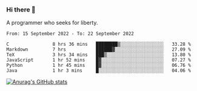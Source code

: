 ### Hi there 👋

<!--
**shejialuo/shejialuo** is a ✨ _special_ ✨ repository because its `README.md` (this file) appears on your GitHub profile.

Here are some ideas to get you started:

- 🔭 I’m currently working on ...
- 🌱 I’m currently learning ...
- 👯 I’m looking to collaborate on ...
- 🤔 I’m looking for help with ...
- 💬 Ask me about ...
- 📫 How to reach me: ...
- 😄 Pronouns: ...
- ⚡ Fun fact: ...
-->

A programmer who seeks for liberty.

<!--START_SECTION:waka-->

```text
From: 15 September 2022 - To: 22 September 2022

C                8 hrs 36 mins   ████████▒░░░░░░░░░░░░░░░░   33.28 %
Markdown         7 hrs           ██████▓░░░░░░░░░░░░░░░░░░   27.09 %
TeX              3 hrs 34 mins   ███▒░░░░░░░░░░░░░░░░░░░░░   13.80 %
JavaScript       1 hr 52 mins    █▓░░░░░░░░░░░░░░░░░░░░░░░   07.27 %
Python           1 hr 45 mins    █▓░░░░░░░░░░░░░░░░░░░░░░░   06.76 %
Java             1 hr 3 mins     █░░░░░░░░░░░░░░░░░░░░░░░░   04.06 %
```

<!--END_SECTION:waka-->

[![Anurag's GitHub stats](https://github-readme-stats.vercel.app/api?username=shejialuo&show_icons=true&theme=dracula)](https://github.com/anuraghazra/github-readme-stats)
